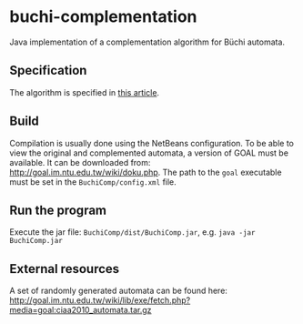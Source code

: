 # buchi-complementation
Java implementation of a complementation algorithm for Büchi automata.

## Specification
The algorithm is specified in [this article](http://diuf.unifr.ch/drupal/tns/sites/diuf.unifr.ch.drupal.tns/files/Publications/draft.pdf).

## Build
Compilation is usually done using the NetBeans configuration.
To be able to view the original and complemented automata, a version of GOAL must be available. It can be downloaded from:
http://goal.im.ntu.edu.tw/wiki/doku.php. The path to the `goal` executable must be set in the `BuchiComp/config.xml` file.

## Run the program
Execute the jar file: `BuchiComp/dist/BuchiComp.jar`, e.g. `java -jar BuchiComp.jar`

## External resources
A set of randomly generated automata can be found here: http://goal.im.ntu.edu.tw/wiki/lib/exe/fetch.php?media=goal:ciaa2010_automata.tar.gz
